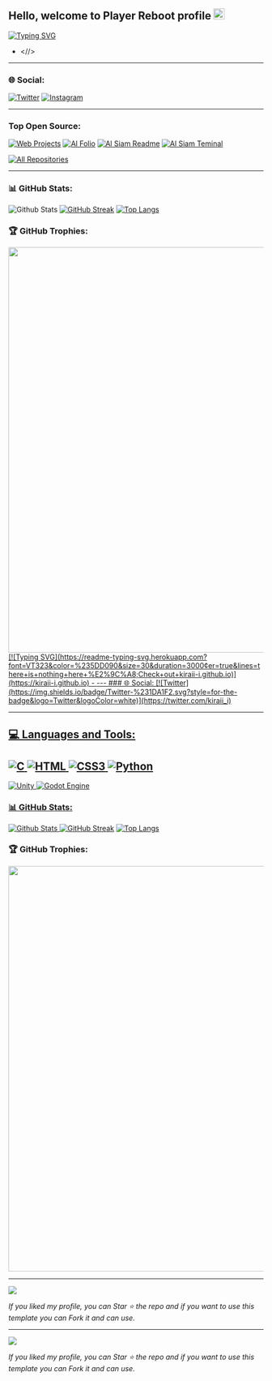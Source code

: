 ## Hello, welcome to Player Reboot profile <img src="https://github.com/darshanr27/darshanr27/blob/master/Assets/Hi.gif" width="22px">
[![Typing SVG](https://readme-typing-svg.herokuapp.com?font=VT323&color=%235DD090&size=30&duration=3000&center=true&lines=welcome+to+our+github+%E2%9C%A8;Check+out+player-reboot.github.io)](https://kiraii-i.github.io)
- <//>
---
### 🌐 Social:
 [![Twitter](https://img.shields.io/badge/Twitter-%231DA1F2.svg?style=for-the-badge&logo=Twitter&logoColor=white)](https://twitter.com/PlayerReboot) [![Instagram](https://img.shields.io/badge/Instagram-%23E4405F.svg?style=for-the-badge&logo=Instagram&logoColor=white)](https://instagram.com/player.reboot)

---
### Top Open Source:
[![Web Projects](https://github-readme-stats.vercel.app/api/pin/?username=player-reboot&repo=web-projects&border_color=7F3FBF&bg_color=0D1117&title_color=C9D1D9&text_color=8B949E&icon_color=7F3FBF)](https://github.com/alsiam/web-projects)
[![Al Folio](https://github-readme-stats.vercel.app/api/pin/?username=player-reboot&repo=al-folio&border_color=7F3FBF&bg_color=0D1117&title_color=C9D1D9&text_color=8B949E&icon_color=7F3FBF)](https://github.com/alsiam/al-folio)
[![Al Siam Readme](https://github-readme-stats.vercel.app/api/pin/?username=player-reboot&repo=alsiam&border_color=7F3FBF&bg_color=0D1117&title_color=C9D1D9&text_color=8B949E&icon_color=7F3FBF)](https://github.com/alsiam/alsiam)
[![Al Siam Teminal](https://github-readme-stats.vercel.app/api/pin/?username=player-reboot&repo=alsiam.github.io&border_color=7F3FBF&bg_color=0D1117&title_color=C9D1D9&text_color=8B949E&icon_color=7F3FBF)](https://github.com/alsiam/alsiam.github.io)

<p align="left">
  <a href="https://github.com/player-reboot?tab=repositories" target="_blank"><img alt="All Repositories" title="All Repositories" src="https://img.shields.io/badge/-All%20Repos-2962FF?style=for-the-badge&logo=koding&logoColor=white"/></a>
</p>

---

### 📊 GitHub Stats:
![Github Stats](https://github-readme-stats.vercel.app/api?username=Kiraii-i&theme=noctis_minimus&show_icons=true&count_private=true)
[![GitHub Streak](https://streak-stats.demolab.com/?user=kiraii-i&theme=noctis_minimus)](https://git.io/streak-stats)
[![Top Langs](https://github-readme-stats.vercel.app/api/top-langs/?username=kiraii-i&layout=compact&theme=noctis_minimus)](https://github.com/anuraghazra/github-readme-stats)
### 🏆 GitHub Trophies:
<a href="https://github.com/ryo-ma/github-profile-trophy">
<img width=800 src="https://github-profile-trophy.vercel.app/?username=ryo-ma&column=8&theme=darkhub&no-frame=true&no-bg=true"/>
</a## Hello, my name is Eyad `AKA` Kiraii <img src="https://github.com/darshanr27/darshanr27/blob/master/Assets/Hi.gif" width="22px">
[![Typing SVG](https://readme-typing-svg.herokuapp.com?font=VT323&color=%235DD090&size=30&duration=3000&center=true&lines=there+is+nothing+here+%E2%9C%A8;Check+out+kiraii-i.github.io)](https://kiraii-i.github.io)
- <//>
---
### 🌐 Social:
[![Twitter](https://img.shields.io/badge/Twitter-%231DA1F2.svg?style=for-the-badge&logo=Twitter&logoColor=white)](https://twitter.com/kiraii_i) 

---
## 💻 Languages and Tools:
![C](https://img.shields.io/badge/c-%2300599C.svg?style=for-the-badge&logo=c&logoColor=white) ![HTML](https://img.shields.io/badge/HTML5-E34F26?style=for-the-badge&logo=html5&logoColor=white) ![CSS3](https://img.shields.io/badge/css3-%231572B6.svg?style=for-the-badge&logo=css3&logoColor=white) ![Python](https://img.shields.io/badge/python-3670A0?style=for-the-badge&logo=python&logoColor=ffdd54)
---
![Unity](https://img.shields.io/badge/unity-%23000000.svg?style=for-the-badge&logo=unity&logoColor=white) ![Godot Engine](https://img.shields.io/badge/GODOT-%23FFFFFF.svg?style=for-the-badge&logo=godot-engine)

### 📊 GitHub Stats:
![Github Stats](https://github-readme-stats.vercel.app/api?username=Kiraii-i&theme=noctis_minimus&show_icons=true&count_private=true)
[![GitHub Streak](https://streak-stats.demolab.com/?user=kiraii-i&theme=noctis_minimus)](https://git.io/streak-stats)
[![Top Langs](https://github-readme-stats.vercel.app/api/top-langs/?username=kiraii-i&layout=compact&theme=noctis_minimus)](https://github.com/anuraghazra/github-readme-stats)
### 🏆 GitHub Trophies:
<a href="https://github.com/ryo-ma/github-profile-trophy">
<img width=800 src="https://github-profile-trophy.vercel.app/?username=ryo-ma&column=8&theme=darkhub&no-frame=true&no-bg=true"/>
</a>

---
 [![](https://visitcount.itsvg.in/api?id=kiraii-i&icon=2&color=12)](https://visitcount.itsvg.in)
   
  *If you liked my profile, you can Star ⭐ the repo and if you want to use this template you can Fork it and can use.*
>

---
 [![](https://visitcount.itsvg.in/api?id=kiraii-i&icon=2&color=12)](https://visitcount.itsvg.in)
   
  *If you liked my profile, you can Star ⭐ the repo and if you want to use this template you can Fork it and can use.*